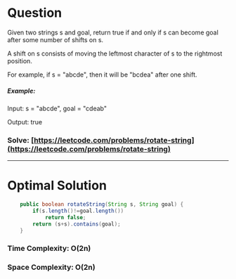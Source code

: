 # Question

Given two strings s and goal, return true if and only if s can become goal after some number of shifts on s.

A shift on s consists of moving the leftmost character of s to the rightmost position.

For example, if s = "abcde", then it will be "bcdea" after one shift.
 



##### Example:

Input: s = "abcde", goal = "cdeab"

Output: true



### Solve: [https://leetcode.com/problems/rotate-string](https://leetcode.com/problems/rotate-string)

***

# Optimal Solution
        

``` java
    public boolean rotateString(String s, String goal) {
        if(s.length()!=goal.length())
            return false;
        return (s+s).contains(goal);
    }
```

### Time Complexity: O(2n) 
### Space Complexity: O(2n)
